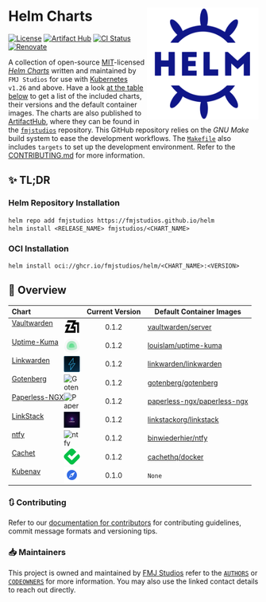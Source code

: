 # Helm Charts <img src="https://raw.githubusercontent.com/cncf/artwork/892ce913bbce895ddbd99f981917fcf93050a8ca/projects/helm/icon/color/helm-icon-color.svg" alt="Helm Logo" align="right" width="225"/>

[![License](https://img.shields.io/github/license/fmjstudios/helm?label=License)](https://opensource.org/licenses/MIT)
[![Artifact Hub](https://img.shields.io/endpoint?url=https://artifacthub.io/badge/repository/fmjstudios)](https://artifacthub.io/packages/search?repo=fmjstudios&sort=relevance)
[![CI Status](https://github.com/fmjstudios/helm/actions/workflows/release.yaml/badge.svg)](https://github.com/fmjstudios/helm/blob/main/.github/workflows/ci-pipeline.yml)
[![Renovate](https://img.shields.io/badge/Renovate-enabled-brightgreen?logo=renovatebot&logoColor=1DDEDD)](https://renovatebot.com/)

A collection of open-source [MIT][license]-licensed [_Helm Charts_][helm] written and maintained by `FMJ Studios` for
use with [Kubernetes][kubernetes] `v1.26` and above. Have a look [at the table below](#-overview) to get a list of the
included charts, their versions and the default container images. The charts are also published
to [ArtifactHub][artifacthub], where they can be found in
the [`fmjstudios`](https://artifacthub.io/packages/search?repo=fmjstudios&sort=relevance) repository. This GitHub
repository relies on the _GNU Make_ build system to ease the development workflows. The [`Makefile`](Makefile) also
includes `targets` to set up the development environment. Refer to the [CONTRIBUTING.md](docs/CONTRIBUTING.md) for more
information.

## ✨ TL;DR

### Helm Repository Installation

```shell
helm repo add fmjstudios https://fmjstudios.github.io/helm
helm install <RELEASE_NAME> fmjstudios/<CHART_NAME>
```

### OCI Installation

```shell
helm install oci://ghcr.io/fmjstudios/helm/<CHART_NAME>:<VERSION>
```

## 📖 Overview

| Chart                                                                                                                                                                                                                                                                  | Current Version | Default Container Images                            |
|:-----------------------------------------------------------------------------------------------------------------------------------------------------------------------------------------------------------------------------------------------------------------------|:---------------:|-----------------------------------------------------|
| [Vaultwarden <img src="https://raw.githubusercontent.com/dani-garcia/vaultwarden/890e668071cffe2833834348e19bbef3c061d014/resources/vaultwarden-icon.svg" alt="Vaultwarden Logo" width="32px" height="32px" align="right" loading="lazy">][vaultwarden_chart]          |      0.1.2      | [vaultwarden/server][vaultwarden_images]            |
| [Uptime-Kuma <img src="https://raw.githubusercontent.com/louislam/uptime-kuma/36196f632d499fddef436a3aacf2f11a01958f07/public/icon.svg" alt="Uptime-Kuma Logo" width="32px" height="32px" align="right" loading="lazy">][uptimekuma_chart]                             |      0.1.2      | [louislam/uptime-kuma][uptime_kuma_images]          |
| [Linkwarden <img src="https://raw.githubusercontent.com/linkwarden/linkwarden/main/assets/logo.png" alt="Linkwarden Logo" width="32px" height="32px" align="right" loading="lazy">][linkwarden_chart]                                                                  |      0.1.2      | [linkwarden/linkwarden][linkwarden_images]          |
| [Gotenberg <img src="https://user-images.githubusercontent.com/8983173/130322857-185831e2-f041-46eb-a17f-0a69d066c4e5.png" alt="Gotenberg Logo" width="32px" height="32px" align="right" loading="lazy">][gotenberg_chart]                                             |      0.1.2      | [gotenberg/gotenberg][gotenberg_images]             |
| [Paperless-NGX <img src="https://raw.githubusercontent.com/paperless-ngx/paperless-ngx/5842944d1ef817c11a47ed5c19ba8b7886c9fbfe/resources/logo/web/svg/square.svg" alt="Paperless-NGX Logo" width="32px" height="32px" align="right" loading="lazy">][paperless_chart] |      0.1.2      | [paperless-ngx/paperless-ngx][paperless_ngx_images] |
| [LinkStack <img src="https://raw.githubusercontent.com/LinkStackOrg/branding/main/logo/svg/logo_color_bg_1.svg" alt="Linkstack Logo" width="32px" height="32px" align="right" loading="lazy">][linkstack_chart]                                                        |      0.1.2      | [linkstackorg/linkstack][linkstack_images]          |
| [ntfy <img src="https://raw.githubusercontent.com/binwiederhier/ntfy/main/web/public/static/images/ntfy.png" alt="ntfy Logo" width="32px" height="32px" align="right" loading="lazy">][ntfy_chart]                                                                     |      0.1.2      | [binwiederhier/ntfy][ntfy_images]                   |
| [Cachet <img src="https://raw.githubusercontent.com/cachethq/art/master/logo-mark/cachet-logomark-green.png" alt="Cachet Logo" width="32px" height="32px" align="right" loading="lazy">][cachet_chart]                                                                 |      0.1.2      | [cachethq/docker][cachet_images]                    |
| [Kubenav <img src="https://raw.githubusercontent.com/kubenav/kubenav/290f1776b03c359b8115125fa37a4b8dd73b6464/utils/images/app-icons/android.png" alt="Kubenav Logo" width="32px" height="32px" align="right" loading="lazy">][kubenav_chart]                          |      0.1.0      | `None`                                              |

[//]: # ("Stolen" from https://github.com/gabe565/charts/blob/main/README.md because I really liked the look)

### 🔃 Contributing

Refer to our [documentation for contributors](docs/CONTRIBUTING.md) for contributing guidelines, commit message
formats and versioning tips.

### 📥 Maintainers

This project is owned and maintained by [FMJ Studios](https://github.com/fmjstudios) refer to
the [`AUTHORS`](.github/AUTHORS) or [`CODEOWNERS`](.github/CODEOWNERS) for more information. You may also use the linked
contact details to reach out directly.

<!-- INTERNAL REFERENCES -->

<!-- Chart references -->

[gotenberg_chart]: charts/gotenberg

[linkwarden_chart]: charts/linkwarden

[paperless_chart]: charts/paperless-ngx

[uptimekuma_chart]: charts/uptime-kuma

[vaultwarden_chart]: charts/vaultwarden

[linkstack_chart]: charts/linkstack

[ntfy_chart]: charts/ntfy

[cachet_chart]: charts/cachet

[kubenav_chart]: charts/kubenav

<!-- File references -->

[license]: LICENSE

<!-- General links -->

[kubernetes]: https://kubernetes.io

[helm]: https://helm.sh

[artifacthub]: https://artifacthub.io/

<!-- Overview links -->

[vaultwarden_images]: https://hub.docker.com/r/vaultwarden/server

[uptime_kuma_images]: https://hub.docker.com/r/louislam/uptime-kuma

[linkwarden_images]: https://github.com/linkwarden/linkwarden/pkgs/container/linkwarden

[gotenberg_images]: https://hub.docker.com/r/gotenberg/gotenberg

[paperless_ngx_images]: https://github.com/paperless-ngx/paperless-ngx/pkgs/container/paperless-ngx

[linkstack_images]: https://hub.docker.com/r/linkstackorg/linkstack

[ntfy_images]: https://hub.docker.com/r/binwiederhier/ntfy

[cachet_images]: https://hub.docker.com/r/cachethq/docker
